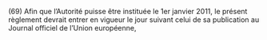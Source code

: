 (69) Afin que l’Autorité puisse être instituée le 1er janvier 2011, le présent règlement devrait entrer en vigueur le jour suivant celui de sa publication au Journal officiel de l’Union européenne,